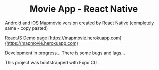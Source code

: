 <h1 align='center'>
  Movie App - React Native
</h1>

Android and iOS Mapmovie version created by React Native (completely same - copy pasted)

ReactJS Demo page [https://mapmovie.herokuapp.com](https://mapmovie.herokuapp.com)

Development in progress...
There is some bugs and lags...

This project was bootstrapped with Expo CLI.

